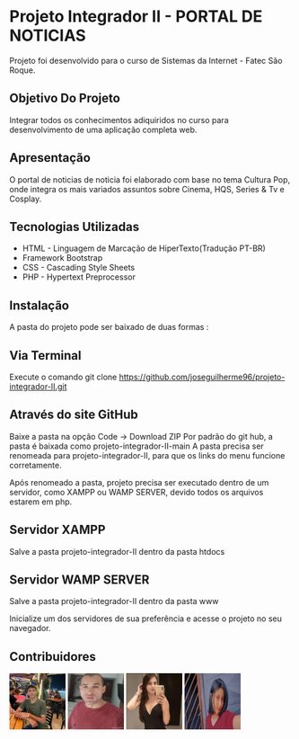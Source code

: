 # Projeto Integrador II - PORTAL DE NOTICIAS
Projeto foi desenvolvido para o curso de Sistemas da Internet - Fatec São Roque.
## Objetivo Do Projeto
Integrar todos os conhecimentos adiquiridos no curso para desenvolvimento de uma aplicação completa web. 

## Apresentação
O portal de noticias de noticia foi elaborado com base no tema Cultura Pop, onde integra os mais variados assuntos sobre Cinema, HQS, Series & Tv e Cosplay.

## Tecnologias Utilizadas
* HTML - Linguagem de Marcação de HiperTexto(Tradução PT-BR)
* Framework Bootstrap
* CSS - Cascading Style Sheets
* PHP - Hypertext Preprocessor

## Instalação
A pasta do projeto pode ser baixado de duas formas :

## Via Terminal
Execute o comando git clone https://github.com/joseguilherme96/projeto-integrador-II.git

## Através do site GitHub
Baixe a pasta na opção Code -> Download ZIP
Por padrão do git hub, a pasta é baixada como projeto-integrador-II-main
A pasta precisa ser renomeada para projeto-integrador-II, para que os links do menu funcione corretamente.

Após renomeado a pasta, projeto precisa ser executado dentro de um servidor, como XAMPP ou WAMP SERVER, devido todos os arquivos estarem em php.

## Servidor XAMPP
Salve a pasta projeto-integrador-II dentro da pasta htdocs

## Servidor WAMP SERVER
Salve a pasta projeto-integrador-II dentro da pasta www

Inicialize um dos servidores de sua preferência e acesse o projeto no seu navegador.

## Contribuidores
<img src="https://github.com/joseguilherme96/projeto-integrador-II/blob/main/img/IMG-20221204-WA0101.jpg" width="100" height="100">
<img src="https://github.com/joseguilherme96/projeto-integrador-II/blob/main/img/IMG_20220922_071956875.jpg" width="100" height="100">
<img src="https://github.com/joseguilherme96/projeto-integrador-II/blob/main/img/Screenshot_20221204-094744.png" width="100" height="100">
<img src="https://github.com/joseguilherme96/projeto-integrador-II/blob/main/img/IMG-20221204-WA0097.jpg" width="100" height="100">







